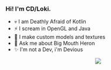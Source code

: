### Hi! I'm CD/Loki.

- 💀 I am Deathly Afraid of Kotlin
- ⚡ I scream in OpenGL and Java
- 🌱 I make custom models and textures
- 💬 Ask me about Big Mouth Heron
- ✨ I'm not a Dev, i'm Devious
<p align="center">
  <img src="https://media.discordapp.net/attachments/1098077276509327393/1188143834153091182/8aaspl.gif?ex=6599742c&is=6586ff2c&hm=1967efb3b7bac1ee8ce103ccfc97ddc9256a8592a5289c1dd73ba2b4b05b14bf&" />
</p>

<!--
**CDCyberDragon/CDCyberDragon** is a ✨ _special_ ✨ repository because its `README.md` (this file) appears on your GitHub profile.

Here are some ideas to get you started:

- 🔭 I’m currently working on ...
- 🌱 I’m currently learning ...
- 👯 I’m looking to collaborate on ...
- 🤔 I’m looking for help with ...
- 💬 Ask me about ...
- 📫 How to reach me: ...
- 😄 Pronouns: ...
- ⚡ Fun fact: ...
-->
